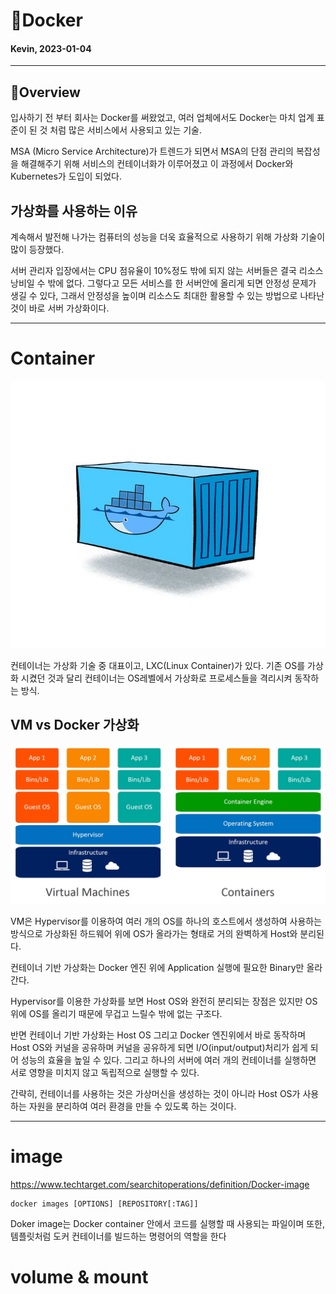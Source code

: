 # 📖Docker
#### Kevin, 2023-01-04
---------
## 📝Overview
입사하기 전 부터 회사는 Docker를 써왔었고,
여러 업체에서도 Docker는 마치 업계 표준이 된 것 처럼 많은 서비스에서 사용되고 있는 기술.

MSA (Micro Service Architecture)가 트렌드가 되면서 MSA의 단점 
관리의 복잡성을 해결해주기 위해 서비스의 컨테이너화가 이루어졌고
이 과정에서 Docker와 Kubernetes가 도입이 되었다.
## 가상화를 사용하는 이유
계속해서 발전해 나가는 컴퓨터의 성능을 더욱 효율적으로 사용하기 위해 가상화 기술이 많이 등장했다.

서버 관리자 입장에서는 CPU 점유율이 10%정도 밖에 되지 않는 서버들은 결국 리소스 낭비일 수 밖에 없다.
그렇다고 모든 서비스를 한 서버안에 올리게 되면 안정성 문제가 생길 수 있다, 
그래서 안정성을 높이며 리소스도 최대한 활용할 수 있는 방법으로 나타난 것이 바로 서버 가상화이다.

---------
# Container
<img src="./img/docker_container.png" width="700">

컨테이너는 가상화 기술 중  대표이고, LXC(Linux Container)가 있다.
기존 OS를 가상화 시켰던 것과 달리 컨테이너는 OS레벨에서 가상화로 프로세스들을 격리시켜 동작하는 방식.

## VM vs Docker 가상화
<img src="./img/vm_vs_docker.jpg" width="1000">

VM은 Hypervisor를 이용하여 여러 개의 OS를 하나의 호스트에서 생성하여 사용하는 방식으로
가상화된 하드웨어 위에 OS가 올라가는 형태로 거의 완벽하게 Host와 분리된다. 

컨테이너 기반 가상화는 Docker 엔진 위에 Application 실행에 필요한 Binary만 올라간다.

Hypervisor를 이용한 가상화를 보면 Host OS와 완전히 분리되는 장점은 있지만 OS위에 OS를 올리기 때문에 무겁고 느릴수 밖에 없는 구조다. 

반면 컨테이너 기반 가상화는 Host OS 그리고 Docker 엔진위에서 바로 동작하며 Host OS와 커널을 공유하며
커널을 공유하게 되면 I/O(input/output)처리가 쉽게 되어 성능의 효율을 높일 수 있다.
그리고 하나의 서버에 여러 개의 컨테이너를 실행하면 서로 영향을 미치지 않고 독립적으로 실행할 수 있다.

간략히,
컨테이너를 사용하는 것은 가상머신을 생성하는 것이 아니라 Host OS가 사용하는 자원을 분리하여 여러 환경을 만들 수 있도록 하는 것이다.

---------

# image
https://www.techtarget.com/searchitoperations/definition/Docker-image

    docker images [OPTIONS] [REPOSITORY[:TAG]]

Doker image는 Docker container 안에서 코드를 실행할 때 사용되는 파일이며 또한, 템플릿처럼 도커 컨테이너를 빌드하는 명령어의 역할을 한다

# volume & mount


